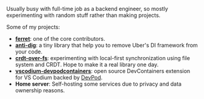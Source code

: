 Usually busy with full-time job as a backend engineer, so mostly experimenting with random stuff rather than making projects.

Some of my projects:
- **[ferret](https://github.com/MontFerret/ferret)**: one of the core contributors.
- **[anti-dig](https://github.com/3timeslazy/anti-dig)**: a tiny library that help you to remove Uber's DI framework from your code.
- **[crdt-over-fs](https://github.com/3timeslazy/crdt-over-fs)**: experimenting with local-first synchronization using file system and CRDT. Hope to make it a real library one day.
-  **[vscodium-devpodcontainers](https://github.com/3timeslazy/vscodium-devpodcontainers)**: open source DevContainers extension for VS Codium backed by [DevPod](https://github.com/loft-sh/devpod).
-  **Home server**: Self-hosting some services due to privacy and data ownership reasons.

